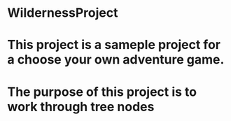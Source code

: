 # WildernessProject
# This project is a sameple project for a choose your own adventure game.
# The purpose of this project is to work through tree nodes
